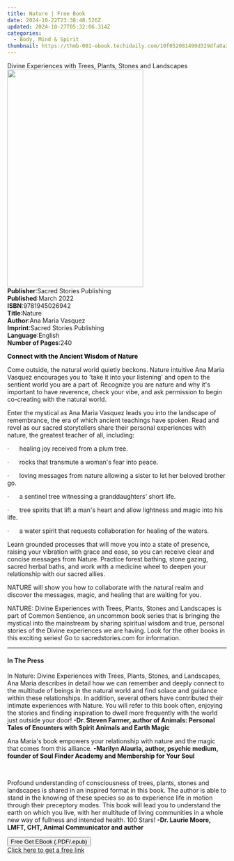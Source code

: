 ```yaml
---
title: Nature | Free Book
date: 2024-10-22T23:38:48.526Z
updated: 2024-10-27T05:32:06.314Z
categories:
  - Body, Mind & Spirit
thumbnail: https://thmb-001-ebook.techidaily.com/10f052081499d329dfa0a32b138721b16a71e98254444163753fb1305284d4aa.jpg
---
```

<main id="book-container">
  <div class="flex flex-col">
    <div class="book-brief flex-1 py-6 px-4 sm:p-6 md:py-10 md:px-8">
      <!-- brief-->
      <div class="book-brief-main">
        Divine Experiences with Trees, Plants, Stones and Landscapes
      </div>
    </div>
    <div
      class="book-meta-info flex-1 grid gap-4 col-start-1 col-end-3 row-start-1 sm:mb-6 sm:grid-cols-4 lg:gap-6 lg:col-start-2 lg:row-end-6 lg:row-span-6 lg:mb-0"
    >
      <div
        class="book-meta-info-left place-content-center mt-4 p-4 text-sm leading-6 col-start-2 col-span-2 dark:text-slate-400"
      >
        <img
          class="w-full h-500 object-cover rounded-lg sm:h-255 sm:col-span-2 lg:col-span-full"
          src="https://img-001-ebook.techidaily.com/e1097e8c32fb145e46a835f5b9bf69d326bc872d41b5fdfe3ccfb77089e11a53.jpg"
          alt=""
          width="312"
          height="500"
        />
      </div>
      <div
        class="book-meta-info-right mt-2 col-start-1 row-start-2 col-span-3 self-center"
      >
        <!-- meta data  -->
        <div class="flex flex-col px-4 md:px-8">
          <div class="flex-1">
            <strong>Publisher</strong>:<span class="px-2"
              >Sacred Stories Publishing</span
            >
          </div>
          <div class="flex-1">
            <strong>Published</strong>:<span class="px-2">March 2022</span>
          </div>
          <div class="flex-1">
            <strong>ISBN</strong>:<span class="px-2">9781945026942</span>
          </div>
          <div class="flex-1">
            <strong>Title</strong>:<span class="px-2">Nature</span>
          </div>
          <div class="flex-1">
            <strong>Author</strong>:<span class="px-2">Ana Maria Vasquez</span>
          </div>
          <div class="flex-1">
            <strong>Imprint</strong>:<span class="px-2"
              >Sacred Stories Publishing</span
            >
          </div>
          <div class="flex-1">
            <strong>Language</strong>:<span class="px-2">English</span>
          </div>
          <div class="flex-1">
            <strong>Number of Pages</strong>:<span class="px-2">240</span>
          </div>
        </div>
      </div>
    </div>
    <div class="book-description flex-1 py-6 px-4 sm:p-6 md:py-10 md:px-8">
      <div class="book-description-main">
        <div accordion-content="" id="description">
          <p class="ql-align-center">
            <strong style="color: rgb(0, 0, 0)"
              >Connect with the Ancient Wisdom of Nature</strong
            >
          </p>
          <p>
            Come outside, the natural world quietly beckons. Nature intuitive
            Ana Maria Vasquez encourages you to 'take it into your listening'
            and open to the sentient world you are a part of. Recognize you are
            nature and why it's important to have reverence, check your vibe,
            and ask permission to begin co-creating with the natural world.
          </p>
          <p>
            Enter the mystical as Ana Maria Vasquez leads you into the landscape
            of remembrance, the era of which ancient teachings have spoken. Read
            and revel as our sacred storytellers share their personal
            experiences with nature, the greatest teacher of all, including:
          </p>
          <p>
            ·&nbsp;&nbsp;&nbsp;&nbsp;&nbsp;&nbsp;healing joy received from a
            plum tree.
          </p>
          <p>
            ·&nbsp;&nbsp;&nbsp;&nbsp;&nbsp;&nbsp;rocks that transmute a woman's
            fear into peace.
          </p>
          <p>
            ·&nbsp;&nbsp;&nbsp;&nbsp;&nbsp;&nbsp;loving messages from nature
            allowing a sister to let her beloved brother go.
          </p>
          <p>
            ·&nbsp;&nbsp;&nbsp;&nbsp;&nbsp;&nbsp;a sentinel tree witnessing a
            granddaughters' short life.
          </p>
          <p>
            ·&nbsp;&nbsp;&nbsp;&nbsp;&nbsp;&nbsp;tree spirits that lift a man's
            heart and allow lightness and magic into his life.
          </p>
          <p>
            ·&nbsp;&nbsp;&nbsp;&nbsp;&nbsp;&nbsp;a water spirit that requests
            collaboration for healing of the waters.
          </p>
          <p>
            Learn grounded processes that will move you into a state of
            presence, raising your vibration with grace and ease, so you can
            receive clear and concise messages from Nature. Practice forest
            bathing, stone gazing, sacred herbal baths, and work with a medicine
            wheel to deepen your relationship with our sacred allies.
          </p>
          <p>
            NATURE will show you how to collaborate with the natural realm and
            discover the messages, magic, and healing that are waiting for you.
          </p>
          <p>
            NATURE: Divine Experiences with Trees, Plants, Stones and Landscapes
            is part of Common Sentience, an uncommon book series that is
            bringing the mystical into the mainstream by sharing spiritual
            wisdom and true, personal stories of the Divine experiences we are
            having. Look for the other books in this exciting series! Go to
            sacredstories.com for information.
          </p>
        </div>
        <div class="accordion-fader"></div>
      </div>
    </div>
    <div class="book-excerpts flex-1 py-6 px-4 sm:p-6 md:py-10 md:px-8">
      <!-- excerpts-->
      <div class="book-excerpts-main">
        <hr />
        <h4 class="placeholder placeholder-heading">
          <span>In The Press</span>
        </h4>
        <p></p>
        <p>
          In Nature: Divine Experiences with Trees, Plants, Stones, and
          Landscapes, Ana Maria describes in detail how we can remember and
          deeply connect to the multitude of beings in the natural world
          and&nbsp;find solace and guidance within these relationships. In
          addition, several others have contributed their intimate experiences
          with Nature. You will refer to this book often, enjoying the stories
          and finding inspiration to dwell more frequently with the world just
          outside your door!
          <strong
            >-Dr. Steven Farmer, author of&nbsp;Animals: Personal Tales of
            Enounters with Spirit Animals and Earth Magic</strong
          >
        </p>
        <p>
          Ana Maria's book empowers your relationship with nature and the magic
          that comes from this alliance.
          <strong
            >-Marilyn Alauria, author, psychic medium, founder of Soul Finder
            Academy and Membership for Your Soul</strong
          >
        </p>
        <p>&nbsp;</p>
        <p>
          Profound understanding of consciousness of trees, plants, stones and
          landscapes is shared in an inspired format in this book. The author is
          able to stand in the knowing of these species so as to experience life
          in motion through their preceptory modes. This book will lead you to
          understand the earth on which you live, with her multitude of living
          communities in a whole new way of fullness and intended health. 100
          Stars!
          <strong
            >-Dr. Laurie Moore, LMFT, CHT, Animal Communicator and
            author</strong
          >
        </p>
        <p></p>
      </div>
    </div>
    <div
      class="book-about-author flex-1 py-6 px-4 sm:p-6 md:py-10 md:px-8"
    ></div>
    <div class="book-free-get flex-1 py-6 px-4 sm:p-6 md:py-10 md:px-8">
      <button
        id="btn-free-get"
        class="bg-blue-500 hover:bg-blue-700 text-white font-bold py-2 px-4 rounded"
      >
        Free Get EBook (.PDF/.epub)
      </button>
      <div id="countdown-display" class="px-2 text-lg mt-2"></div>
      <a
        id="free-link"
        class="hidden bg-blue-500 hover:bg-blue-700 text-white font-bold py-2 px-4 rounded"
        href="https://www.ebooks.com/en-us/book/210511620/nature/ana-maria-vasquez/"
        target="_blank"
        >Click here to get a free link</a
      >
    </div>
    <script>
      let countdownTime = 0;
      let countdownInterval = null;
      document
        .getElementById('btn-free-get')
        .addEventListener('click', startCountdown);
      function startCountdown() {
        countdownTime = new Date().getTime() + 60000 * 3;
        countdownInterval = setInterval(updateCountdown, 1000);
        document.getElementById('btn-free-get').disabled = true;
        document
          .getElementById('btn-free-get')
          .classList.add('bg-gray-500', 'cursor-not-allowed');
      }
      function updateCountdown() {
        let currentTime = new Date().getTime();
        let timeLeft = countdownTime - currentTime;
        let secondsLeft = Math.floor(timeLeft / 1000);
        document.getElementById('countdown-display').innerHTML =
          `Remaining time: ${secondsLeft} seconds.`;
        if (secondsLeft <= 0) {
          clearInterval(countdownInterval);
          document.getElementById('btn-free-get').classList.add('hidden');
          document.getElementById('free-link').classList.remove('hidden');
          document.getElementById('countdown-display').innerHTML = '';
        }
      }
    </script>
  </div>
</main>

<ins class="adsbygoogle"
      style="display:block"
      data-ad-client="ca-pub-7571918770474297"
      data-ad-slot="8358498916"
      data-ad-format="auto"
      data-full-width-responsive="true"></ins>
    
